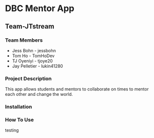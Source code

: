 # DBC Mentor App

## Team-JTstream

### Team Members

- Jess Bohn - jessbohn
- Tom Ho - TomHoDev
- TJ Oyeniyi - tjoye20
- Jay Pelletier - lukin41280

### Project Description

This app allows students and mentors to collaborate on times to mentor each other and change the world.  

### Installation 

### How To Use
testing 




